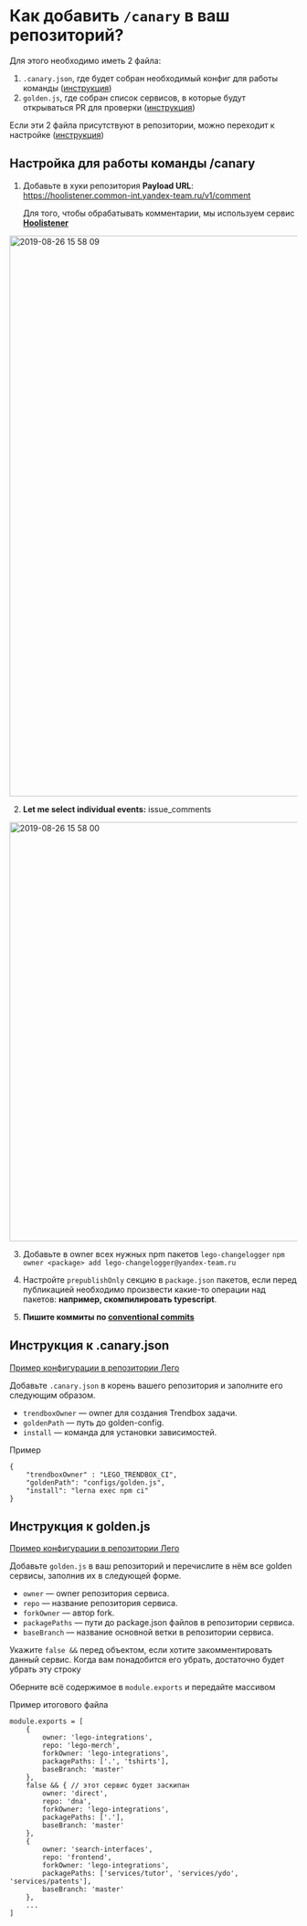 # Как добавить `/canary` в ваш репозиторий?

Для этого необходимо иметь 2 файла:
1. `.canary.json`, где будет собран необходимый конфиг для работы команды ([инструкция](#canary-config))
1. `golden.js`, где собран список сервисов, в которые будут открываться PR для проверки ([инструкция](#golden-config))

Если эти 2 файла присутствуют в репозитории, можно переходит к настройке ([инструкция](#canary))

## <a name="canary"></a>Настройка для работы команды /canary

1. Добавьте в хуки репозитория 
**Payload URL**:  https://hoolistener.common-int.yandex-team.ru/v1/comment

    Для того, чтобы обрабатывать комментарии, мы используем сервис [**Hoolistener**](https://github.yandex-team.ru/lego/islands/blob/dev/services/hoolistener/README.md)

<img width="982" alt="2019-08-26 15 58 09" src="https://media.github.yandex-team.ru/user/6503/files/c74e1980-c81a-11e9-8ad2-73331c8d60ce">

2. **Let me select individual events:** issue_comments
<img width="734" alt="2019-08-26 15 58 00" src="https://media.github.yandex-team.ru/user/6503/files/c6b58300-c81a-11e9-8fad-d38f5bbddea2">

3. Добавьте в owner всех нужных npm пакетов `lego-changelogger`
`npm owner <package> add lego-changelogger@yandex-team.ru`


4. Настройте `prepublishOnly` секцию в `package.json` пакетов, если перед публикацией необходимо произвести какие-то операции над пакетов: **например, скомпилировать typescript**.

5. **Пишите коммиты по [conventional commits](https://github.yandex-team.ru/lego/islands/tree/dev/contribs#соотношение-type-и-semver-версии-которая-будет-выпущена-в-npm)**

## <a name="canary-config"></a>Инструкция к .canary.json

[Пример конфигурации в репозитории Лего](https://github.yandex-team.ru/lego/islands/blob/dev/.canary.json)

Добавьте `.canary.json` в корень вашего репозитория и заполните его следующим образом.

* `trendboxOwner` — owner для создания Trendbox задачи.
* `goldenPath` — путь до golden-config.
* `install` — команда для установки зависимостей.

Пример 
```
{
    "trendboxOwner" : "LEGO_TRENDBOX_CI",
    "goldenPath": "configs/golden.js",
    "install": "lerna exec npm ci"
}
```

## <a name="golden-config"></a>Инструкция к golden.js

[Пример конфигурации в репозитории Лего](https://github.yandex-team.ru/lego/islands/blob/dev/configs/golden.js)

Добавьте `golden.js` в ваш репозиторий и перечислите в нём все golden сервисы, заполнив их в следующей форме.

* `owner` — owner репозитория сервиса.
* `repo` — название репозитория сервиса.
* `forkOwner` — автор fork.
* `packagePaths` — пути до package.json файлов в репозитории сервиса.
* `baseBranch` — название основной ветки в репозитории сервиса.

Укажите `false &&` перед объектом, если хотите закомментировать данный сервис. Когда вам понадобится его убрать, достаточно будет убрать эту строку

Оберните всё содержимое в `module.exports` и передайте массивом

Пример итогового файла

```
module.exports = [
    {
        owner: 'lego-integrations',
        repo: 'lego-merch',
        forkOwner: 'lego-integrations',
        packagePaths: ['.', 'tshirts'],
        baseBranch: 'master'
    },
    false && { // этот сервис будет заскипан
        owner: 'direct',
        repo: 'dna',
        forkOwner: 'lego-integrations',
        packagePaths: ['.'],
        baseBranch: 'master'
    },
    {
        owner: 'search-interfaces',
        repo: 'frontend',
        forkOwner: 'lego-integrations',
        packagePaths: ['services/tutor', 'services/ydo', 'services/patents'],
        baseBranch: 'master'
    },
    ...
]
```
